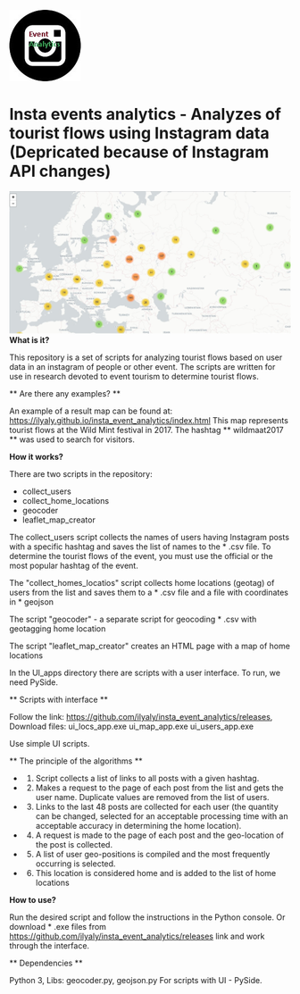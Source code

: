 ![](/ui_apps/insta.jpg)
# Insta events analytics - Analyzes of tourist flows using Instagram data (Depricated because of Instagram API changes)
![](/docs/clust_map.jpg)
**What is it?**

This repository is a set of scripts for analyzing tourist flows based on user data in an instagram of people or other event.
The scripts are written for use in research devoted to event tourism to determine tourist flows.

** Are there any examples? **

An example of a result map can be found at: https://ilyaly.github.io/insta_event_analytics/index.html
This map represents tourist flows at the Wild Mint festival in 2017. The hashtag ** wildmaat2017 ** was used to search for visitors.

**How ​​it works?**

There are two scripts in the repository:
- collect_users
- collect_home_locations
- geocoder
- leaflet_map_creator

The collect_users script collects the names of users having Instagram posts with a specific hashtag and saves the list of names to the * .csv file.
To determine the tourist flows of the event, you must use the official or the most popular hashtag of the event.

The "collect_homes_locatios" script collects home locations (geotag) of users from the list and saves them to a * .csv file and a file with coordinates in * geojson

The script "geocoder" - a separate script for geocoding * .csv with geotagging home location

The script "leaflet_map_creator" creates an HTML page with a map of home locations

In the UI_apps directory there are scripts with a user interface. To run, we need PySide.

** Scripts with interface **

Follow the link: https://github.com/ilyaly/insta_event_analytics/releases,
Download files:
ui_locs_app.exe
ui_map_app.exe
ui_users_app.exe

Use simple UI scripts.


** The principle of the algorithms **

- 1. Script collects a list of links to all posts with a given hashtag.
- 2. Makes a request to the page of each post from the list and gets the user name. Duplicate values ​​are removed from the list of users.
- 3. Links to the last 48 posts are collected for each user (the quantity can be changed, selected for an acceptable processing time with an acceptable accuracy in determining the home location).
- 4. A request is made to the page of each post and the geo-location of the post is collected.
- 5. A list of user geo-positions is compiled and the most frequently occurring is selected.
- 6. This location is considered home and is added to the list of home locations

**How ​​to use?**

Run the desired script and follow the instructions in the Python console.
Or download * .exe files from https://github.com/ilyaly/insta_event_analytics/releases link and work through the interface.


** Dependencies **

Python 3,
Libs: geocoder.py, geojson.py
For scripts with UI - PySide.
